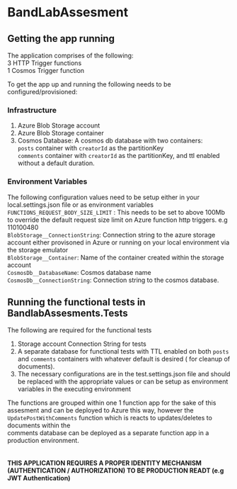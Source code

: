 # BandLabAssesment

## Getting the app running
The application comprises of the following: <br/>
  3 HTTP Trigger functions <br />
  1 Cosmos Trigger function <br />

To get the app up and running the following needs to be configured/provisioned:
### Infrastructure

1. Azure Blob Storage account
2. Azure Blob Storage container
3. Cosmos Database: A cosmos db database with two containers: <br/>
   `posts` container with `creatorId` as the partitionKey <br/>
   `comments` container with `creatorId` as the partitionKey, and ttl enabled without a default duration. 

### Environment Variables
The following configuration values need to be setup either in your local.settings.json file or as environment variables <br />
`FUNCTIONS_REQUEST_BODY_SIZE_LIMIT` : This needs to be set to above 100Mb to override the default request size limit on Azure function http triggers. e.g 110100480 <br />
`BlobStorage__ConnectionString`: Connection string to the azure storage account either provisoned in Azure or running on your local environment via the storage emulator <br />
`BlobStorage__Container`: Name of the container created within the storage account <br />
`CosmosDb__DatabaseName`: Cosmos database name <br />
`CosmosDb__ConnectionString`: Connection string to the cosmos database.

## Running the functional tests in BandlabAssesments.Tests
The following are required for the functional tests 
1. Storage account Connection String for tests
2. A separate database for functional tests with TTL enabled on both `posts` and `comments` containers with whatever default is desired ( for cleanup of documents).
3. The necessary configurations are in the test.settings.json file and should be replaced with the appropriate values or can be setup as environment variables in the executing environment

The functions are grouped within one 1 function app for the sake of this assesment and can be deployed to Azure this way, however the `UpdatePostWithComments` function which is reacts to updates/deletes to documents within the <br/>
comments database can be deployed as a separate function app in a production environment. <br /> <br /><br/>
**THIS APPLICATION REQUIRES A PROPER IDENTITY MECHANISM (AUTHENTICATION / AUTHORIZATION) TO BE PRODUCTION READT (e.g JWT Authentication)**

